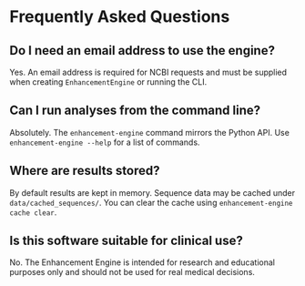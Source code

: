 # Frequently Asked Questions

## Do I need an email address to use the engine?
Yes. An email address is required for NCBI requests and must be supplied when creating `EnhancementEngine` or running the CLI.

## Can I run analyses from the command line?
Absolutely. The `enhancement-engine` command mirrors the Python API. Use `enhancement-engine --help` for a list of commands.

## Where are results stored?
By default results are kept in memory. Sequence data may be cached under `data/cached_sequences/`. You can clear the cache using `enhancement-engine cache clear`.

## Is this software suitable for clinical use?
No. The Enhancement Engine is intended for research and educational purposes only and should not be used for real medical decisions.
